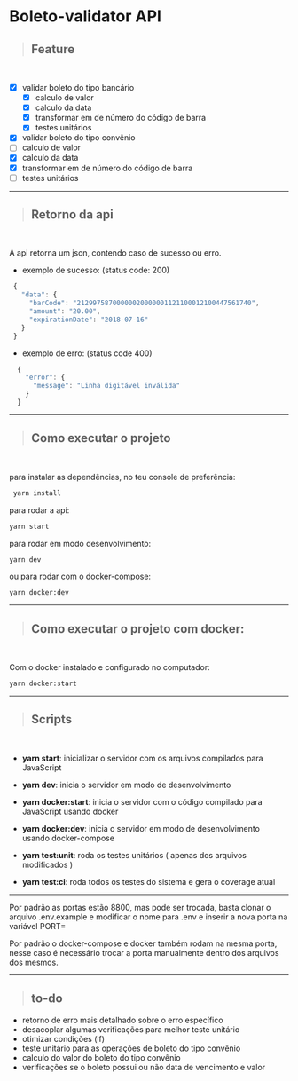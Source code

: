 # **Boleto-validator API**

> ## Feature
<br />

- [X] validar boleto do tipo bancário
  - [X] calculo de valor
  - [X] calculo da data
  - [X] transformar em de número do código de barra
  - [X] testes unitários

- [X]  validar boleto do tipo convênio
  - [ ] calculo de valor
  - [X] calculo da data
  - [X] transformar em de número do código de barra
  - [ ] testes unitários

---
> ## Retorno da api
<br />

A api retorna um json, contendo caso de sucesso ou erro.

 - exemplo de sucesso: (status code: 200)
 ```js
  {
    "data": {
      "barCode": "21299758700000020000001121100012100447561740",
      "amount": "20.00",
      "expirationDate": "2018-07-16"
    }
  }
 ```
 - exemplo de erro: (status code 400)
```js
  {
    "error": {
      "message": "Linha digitável inválida"
    }
  }
 ```
---


> ## Como executar o projeto
<br />

para instalar as dependências, no teu console de preferência:
 ```bash
  yarn install
  ```

para rodar a api:
 ```bash
 yarn start
 ```

para rodar em modo desenvolvimento: 

 ```bash
 yarn dev
 ```

ou para rodar com o docker-compose:

```bash
yarn docker:dev
```

---


> ## Como executar o projeto com docker:
<br />

  Com o docker instalado e configurado no computador:
  ```bash
  yarn docker:start
  ```

---

> ## Scripts
<br />

- **yarn start**: inicializar o servidor com os arquivos compilados para JavaScript

- **yarn dev**: inicia o servidor em modo de desenvolvimento

- **yarn docker:start**: inicia o servidor com o código compilado para JavaScript usando docker

- **yarn docker:dev**: inicia o servidor em modo de desenvolvimento usando docker-compose

- **yarn test:unit**: roda os testes unitários ( apenas dos arquivos modificados )

- **yarn test:ci**: roda todos os testes do sistema e gera o coverage atual
---

Por padrão as portas estão 8800, mas pode ser trocada, basta clonar o arquivo .env.example e modificar o nome para .env e inserir a nova porta na variável PORT=

Por padrão o docker-compose e docker também rodam na mesma porta, nesse caso é necessário trocar a porta manualmente dentro dos arquivos dos mesmos.

---

> ## to-do

- retorno de erro mais detalhado sobre o erro específico
- desacoplar algumas verificações para melhor teste unitário
- otimizar condições (if)
- teste unitário para as operações de boleto do tipo convênio
- calculo do valor do boleto do tipo convênio
- verificações se o boleto possui ou não data de vencimento e valor